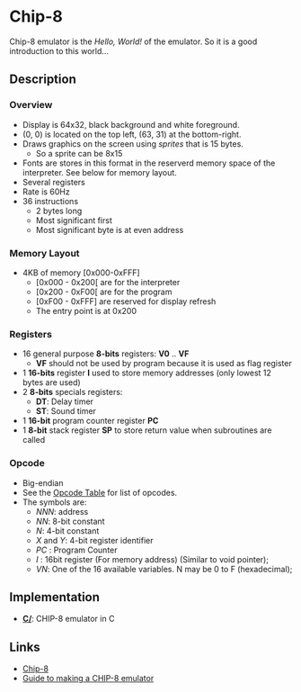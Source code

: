 # Chip-8

Chip-8 emulator is the *Hello, World!* of the emulator. So it is a good
introduction to this world...

## Description

### Overview
- Display is 64x32, black background and white foreground.
- (0, 0) is located on the top left, (63, 31) at the bottom-right.
- Draws graphics on the screen using *sprites* that is 15 bytes.
  - So a sprite can be 8x15
- Fonts are stores in this format in the reserverd memory space of the
  interpreter. See below for memory layout.
- Several registers
- Rate is 60Hz
- 36 instructions
  - 2 bytes long
  - Most significant first
  - Most significant byte is at even address

### Memory Layout
- 4KB of memory [0x000-0xFFF]
  - [0x000 - 0x200[ are for the interpreter
  - [0x200 - 0xF00[ are for the program
  - [0xF00 - 0xFFF] are reserved for display refresh
  - The entry point is at 0x200

### Registers
- 16 general purpose **8-bits** registers: **V0** .. **VF**
  - **VF** should not be used by program because it is used as flag register
- 1 **16-bits** register **I** used to store memory addresses (only lowest 12 bytes are used)
- 2 **8-bits** specials registers:
  - **DT**: Delay timer
  - **ST**: Sound timer
- 1 **16-bit** program counter register **PC**
- 1 **8-bit** stack register **SP** to store return value when subroutines are called

### Opcode
- Big-endian
- See the [Opcode Table](https://en.wikipedia.org/wiki/CHIP-8#Opcode_table) for list of opcodes.
- The symbols are:
    - *NNN*: address
    - *NN*: 8-bit constant
    - *N*: 4-bit constant
    - *X* and *Y*: 4-bit register identifier
    - *PC* : Program Counter
    - *I* : 16bit register (For memory address) (Similar to void pointer);
    - *VN*: One of the 16 available variables. N may be 0 to F (hexadecimal);

## Implementation

- **[C/](https://github.com/gthvn1/chip-8/tree/master/C)**: CHIP-8 emulator in C

## Links

- [Chip-8](https://en.wikipedia.org/wiki/CHIP-8)
- [Guide to making a CHIP-8 emulator](https://tobiasvl.github.io/blog/write-a-chip-8-emulator/) 
